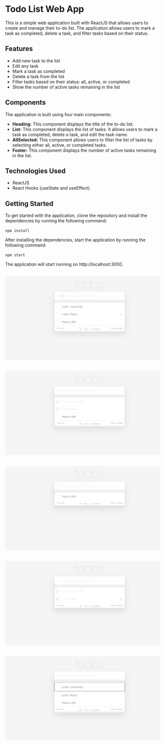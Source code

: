 # Todo List Web App

This is a simple web application built with ReactJS that allows users to create and manage their to-do list. The application allows users to mark a task as completed, delete a task, and filter tasks based on their status.

## Features

- Add new task to the list
- Edit any task
- Mark a task as completed
- Delete a task from the list
- Filter tasks based on their status: all, active, or completed
- Show the number of active tasks remaining in the list

## Components

The application is built using four main components:

- **Heading:** This component displays the title of the to-do list.
- **List:** This component displays the list of tasks. It allows users to mark a task as completed, delete a task, and edit the task name.
- **AllSelected:** This component allows users to filter the list of tasks by selecting either all, active, or completed tasks.
- **Footer:** This component displays the number of active tasks remaining in the list.

## Technologies Used

- ReactJS
- React Hooks (useState and useEffect)

## Getting Started

To get started with the application, clone the repository and install the dependencies by running the following command:

`npm install`

After installing the dependencies, start the application by running the following command:

`npm start`

The application will start running on http://localhost:3000.

## ![landing](live/landing.png)

## ![task-done](live/taskDone.png)

## ![active-list](live/activeList.png)

## ![completed-list](live/completedList.png)

## ![edit-item](live/editItem.png)
